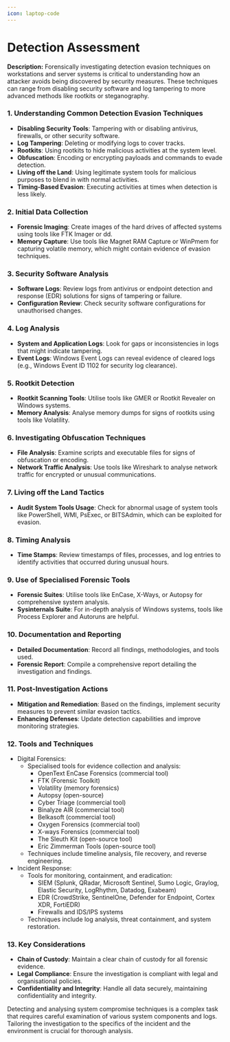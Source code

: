 ```yaml
---
icon: laptop-code
---
```


# Detection Assessment

**Description:** Forensically investigating detection evasion techniques on workstations and server systems is critical to understanding how an attacker avoids being discovered by security measures. These techniques can range from disabling security software and log tampering to more advanced methods like rootkits or steganography.

### **1. Understanding Common Detection Evasion Techniques**

* **Disabling Security Tools**: Tampering with or disabling antivirus, firewalls, or other security software.
* **Log Tampering**: Deleting or modifying logs to cover tracks.
* **Rootkits**: Using rootkits to hide malicious activities at the system level.
* **Obfuscation**: Encoding or encrypting payloads and commands to evade detection.
* **Living off the Land**: Using legitimate system tools for malicious purposes to blend in with normal activities.
* **Timing-Based Evasion**: Executing activities at times when detection is less likely.

### **2. Initial Data Collection**

* **Forensic Imaging**: Create images of the hard drives of affected systems using tools like FTK Imager or dd.
* **Memory Capture**: Use tools like Magnet RAM Capture or WinPmem for capturing volatile memory, which might contain evidence of evasion techniques.

### **3. Security Software Analysis**

* **Software Logs**: Review logs from antivirus or endpoint detection and response (EDR) solutions for signs of tampering or failure.
* **Configuration Review**: Check security software configurations for unauthorised changes.

### **4. Log Analysis**

* **System and Application Logs**: Look for gaps or inconsistencies in logs that might indicate tampering.
* **Event Logs**: Windows Event Logs can reveal evidence of cleared logs (e.g., Windows Event ID 1102 for security log clearance).

### **5. Rootkit Detection**

* **Rootkit Scanning Tools**: Utilise tools like GMER or Rootkit Revealer on Windows systems.
* **Memory Analysis**: Analyse memory dumps for signs of rootkits using tools like Volatility.

### **6. Investigating Obfuscation Techniques**

* **File Analysis**: Examine scripts and executable files for signs of obfuscation or encoding.
* **Network Traffic Analysis**: Use tools like Wireshark to analyse network traffic for encrypted or unusual communications.

### **7. Living off the Land Tactics**

* **Audit System Tools Usage**: Check for abnormal usage of system tools like PowerShell, WMI, PsExec, or BITSAdmin, which can be exploited for evasion.

### **8. Timing Analysis**

* **Time Stamps**: Review timestamps of files, processes, and log entries to identify activities that occurred during unusual hours.

### **9. Use of Specialised Forensic Tools**

* **Forensic Suites**: Utilise tools like EnCase, X-Ways, or Autopsy for comprehensive system analysis.
* **Sysinternals Suite**: For in-depth analysis of Windows systems, tools like Process Explorer and Autoruns are helpful.

### **10. Documentation and Reporting**

* **Detailed Documentation**: Record all findings, methodologies, and tools used.
* **Forensic Report**: Compile a comprehensive report detailing the investigation and findings.

### **11. Post-Investigation Actions**

* **Mitigation and Remediation**: Based on the findings, implement security measures to prevent similar evasion tactics.
* **Enhancing Defenses**: Update detection capabilities and improve monitoring strategies.

### **12.**  Tools and Techniques

* Digital Forensics:
  * Specialised tools for evidence collection and analysis:
    * OpenText EnCase Forensics (commercial tool)
    * FTK (Forensic Toolkit)
    * Volatility (memory forensics)
    * Autopsy (open-source)
    * Cyber Triage (commercial tool)
    * Binalyze AIR (commercial tool)
    * Belkasoft (commercial tool)
    * Oxygen Forensics (commercial tool)
    * X-ways Forensics (commercial tool)
    * The Sleuth Kit (open-source tool)
    * Eric Zimmerman Tools (open-source tool)
  * Techniques include timeline analysis, file recovery, and reverse engineering.
* Incident Response:
  * Tools for monitoring, containment, and eradication:
    * SIEM (Splunk, QRadar, Microsoft Sentinel, Sumo Logic, Graylog, Elastic Security, LogRhythm, Datadog, Exabeam)
    * EDR (CrowdStrike, SentinelOne, Defender for Endpoint, Cortex XDR, FortiEDR)
    * Firewalls and IDS/IPS systems
  * Techniques include log analysis, threat containment, and system restoration.

### **13. Key Considerations**

* **Chain of Custody**: Maintain a clear chain of custody for all forensic evidence.
* **Legal Compliance**: Ensure the investigation is compliant with legal and organisational policies.
* **Confidentiality and Integrity**: Handle all data securely, maintaining confidentiality and integrity.

Detecting and analysing system compromise techniques is a complex task that requires careful examination of various system components and logs. Tailoring the investigation to the specifics of the incident and the environment is crucial for thorough analysis.
